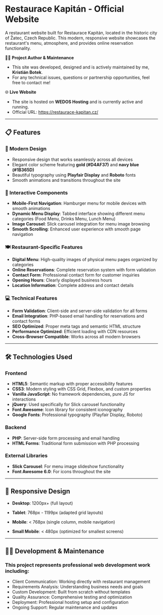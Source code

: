 # Restaurace Kapitán - Official Website

A restaurant website built for Restaurace Kapitán, located in the historic city of Žatec, Czech Republic. This modern, responsive website showcases the restaurant's menu, atmosphere, and provides online reservation functionality.

👨‍💻 **Project Author & Maintenance**
- This site was developed, designed and is actively maintained by me, **Kristián Botek**.
- For any technical issues, questions or partnership opportunities, feel free to contact me!

🌐 **Live Website**  
- The site is hosted on **WEDOS Hosting** and is currently active and running.
- Official URL: https://restaurace-kapitan.cz/

---

## 📋 Features

### 🎨 Modern Design
- Responsive design that works seamlessly across all devices  
- Elegant color scheme featuring **gold (#D4AF37)** and **navy blue (#1B365D)**  
- Beautiful typography using **Playfair Display** and **Roboto** fonts  
- Smooth animations and transitions throughout the site  

### 📱 Interactive Components
- **Mobile-First Navigation**: Hamburger menu for mobile devices with smooth animations  
- **Dynamic Menu Display**: Tabbed interface showing different menu categories (Food Menu, Drinks Menu, Lunch Menu)  
- **Image Carousel**: Slick carousel integration for menu image browsing  
- **Smooth Scrolling**: Enhanced user experience with smooth page navigation  

### 🍽️ Restaurant-Specific Features
- **Digital Menu**: High-quality images of physical menu pages organized by categories  
- **Online Reservations**: Complete reservation system with form validation  
- **Contact Form**: Professional contact form for customer inquiries  
- **Opening Hours**: Clearly displayed business hours  
- **Location Information**: Complete address and contact details  

### 💻 Technical Features
- **Form Validation**: Client-side and server-side validation for all forms  
- **Email Integration**: PHP-based email handling for reservations and contact forms  
- **SEO Optimized**: Proper meta tags and semantic HTML structure  
- **Performance Optimized**: Efficient loading with CDN resources  
- **Cross-Browser Compatible**: Works across all modern browsers  

---

## 🛠️ Technologies Used

### Frontend
- **HTML5**: Semantic markup with proper accessibility features  
- **CSS3**: Modern styling with CSS Grid, Flexbox, and custom properties  
- **Vanilla JavaScript**: No framework dependencies, pure JS for interactions  
- **jQuery**: Used specifically for Slick carousel functionality  
- **Font Awesome**: Icon library for consistent iconography  
- **Google Fonts**: Professional typography (Playfair Display, Roboto)  

### Backend
- **PHP**: Server-side form processing and email handling  
- **HTML Forms**: Traditional form submission with PHP processing  

### External Libraries
- **Slick Carousel**: For menu image slideshow functionality  
- **Font Awesome 6.0**: For icons throughout the site  

---

## 📱 Responsive Design
- **Desktop**: 1200px+ (full layout)

- **Tablet**: 768px - 1199px (adapted grid layouts)

- **Mobile**: < 768px (single column, mobile navigation)

- **Small Mobile**: < 480px (optimized for smallest screens)

---

## 👨‍💻 Development & Maintenance
### This project represents professional web development work including:

- Client Communication: Working directly with restaurant management
- Requirements Analysis: Understanding business needs and goals
- Custom Development: Built from scratch without templates
- Quality Assurance: Comprehensive testing and optimization
- Deployment: Professional hosting setup and configuration
- Ongoing Support: Regular maintenance and updates
